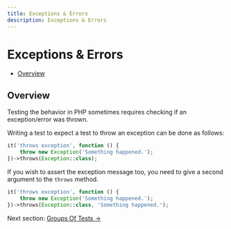 ```yaml
---
title: Exceptions & Errors
description: Exceptions & Errors
---
```


# Exceptions & Errors

- [Overview](#overview)

<a href="#overview"></a>
## Overview

Testing the behavior in PHP sometimes requires
checking if an exception/error was thrown.

Writing a test to expect a test to throw an exception
can be done as follows:
```php
it('throws exception', function () {
    throw new Exception('Something happened.');
})->throws(Exception::class);
```

If you wish to assert the exception message too, you need to give
a second argument to the `throws` method.
```php
it('throws exception', function () {
    throw new Exception('Something happened.');
})->throws(Exception::class, 'Something happened.');
```

Next section: [Groups Of Tests →](/docs/groups)

